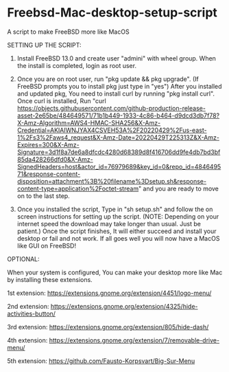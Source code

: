 # Freebsd-Mac-desktop-setup-script
A script to make FreeBSD more like MacOS




SETTING UP THE SCRIPT:
1. Install FreeBSD 13.0 and create user "admini" with wheel group. When the install is completed, login as root user.

2. Once you are on root user, run "pkg update && pkg upgrade". (If FreeBSD prompts you to install pkg just type in "yes") After you installed and updated pkg, You need to install curl by running "pkg install curl". Once curl is installed, Run "curl https://objects.githubusercontent.com/github-production-release-asset-2e65be/484649571/71b1b449-1933-4c86-b464-d9dcd3db7f78?X-Amz-Algorithm=AWS4-HMAC-SHA256&X-Amz-Credential=AKIAIWNJYAX4CSVEH53A%2F20220429%2Fus-east-1%2Fs3%2Faws4_request&X-Amz-Date=20220429T225313Z&X-Amz-Expires=300&X-Amz-Signature=3d1f8a7de6a8dfcdc4280d68389d8f416706dd9fe4db7bd3bf85da428266dfd0&X-Amz-SignedHeaders=host&actor_id=76979689&key_id=0&repo_id=484649571&response-content-disposition=attachment%3B%20filename%3Dsetup.sh&response-content-type=application%2Foctet-stream" and you are ready to move on to the last step.

3. Once you installed the script, Type in "sh setup.sh" and follow the on screen instructions for setting up the script. (NOTE: Depending on your internet speed the download may take longer than usual. Just be patient.) Once the script finishes, It will either succeed and install your desktop or fail and not work. If all goes well you will now have a MacOS like GUI on FreeBSD!


OPTIONAL:

When your system is configured, You can make your desktop more like Mac by installing these extensions.

1st extension: https://extensions.gnome.org/extension/4451/logo-menu/

2nd extension: https://extensions.gnome.org/extension/4325/hide-activities-button/

3rd extension: https://extensions.gnome.org/extension/805/hide-dash/

4th extension: https://extensions.gnome.org/extension/7/removable-drive-menu/

5th extension: https://github.com/Fausto-Korpsvart/Big-Sur-Menu

